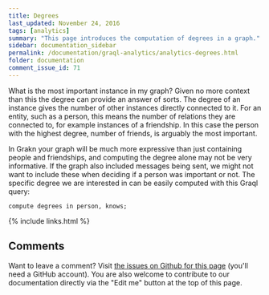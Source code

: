 ```yaml
---
title: Degrees
last_updated: November 24, 2016
tags: [analytics]
summary: "This page introduces the computation of degrees in a graph."
sidebar: documentation_sidebar
permalink: /documentation/graql-analytics/analytics-degrees.html
folder: documentation
comment_issue_id: 71
---
```


What is the most important instance in my graph? Given no more context than this the degree can provide an answer of
sorts. The degree of an instance gives the number of other instances directly connected to it. For an entity, such as
a person, this means the number of relations they are connected to, for example instances of a friendship. In this case
the person with the highest degree, number of friends, is arguably the most important.

In Grakn your graph will be much more expressive than just containing people and friendships, and computing the degree
alone may not be very informative. If the graph also included messages being sent, we might not want to include these
when deciding if a person was important or not. The specific degree we are interested in can be easily computed with
this Graql query:

```
compute degrees in person, knows;
```

{% include links.html %}

## Comments
Want to leave a comment? Visit <a href="https://github.com/graknlabs/docs/issues/71" target="_blank">the issues on Github for this page</a> (you'll need a GitHub account). You are also welcome to contribute to our documentation directly via the "Edit me" button at the top of this page.
